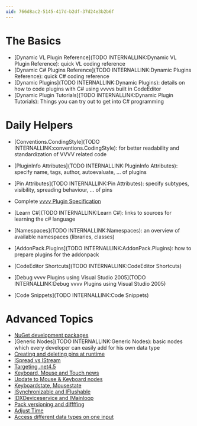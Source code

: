 ```yaml
---
uid: 766d8ac2-5145-417d-b2df-37d24e3b2b6f
---
```


# The Basics
* [Dynamic VL Plugin Reference](TODO INTERNALLINK:Dynamic VL Plugin Reference): quick VL coding reference  
* [Dynamic C# Plugins Reference](TODO INTERNALLINK:Dynamic Plugins Reference): quick C# coding reference  
* [Dynamic Plugins](TODO INTERNALLINK:Dynamic Plugins): details on how to code plugins with C# using vvvvs built in CodeEditor  
* [Dynamic Plugin Tutorials](TODO INTERNALLINK:Dynamic Plugin Tutorials): Things you can try out to get into C# programming  

# Daily Helpers
* [Conventions.CondingStyle](TODO INTERNALLINK:conventions.CodingStyle): for better readability and standardization of VVVV related code  
* [PluginInfo Attributes](TODO INTERNALLINK:PluginInfo Attributes): specify name, tags, author, autoevaluate, ... of plugins  
* [Pin Attributes](TODO INTERNALLINK:Pin Attributes): specify subtypes, visibility, spreading behaviour, ... of pins  
* Complete [vvvv Plugin Specification](https://vvvv.org/pluginspecs)  

* [Learn C#](TODO INTERNALLINK:Learn C#): links to sources for learning the c# language  
* [Namespaces](TODO INTERNALLINK:Namespaces): an overview of available namespaces (libraries, classes)  

* [AddonPack.Plugins](TODO INTERNALLINK:AddonPack.Plugins): how to prepare plugins for the addonpack  
* [CodeEditor Shortcuts](TODO INTERNALLINK:CodeEditor Shortcuts)  
* [Debug vvvv Plugins using Visual Studio 2005](TODO INTERNALLINK:Debug vvvv Plugins using Visual Studio 2005)  
* [Code Snippets](TODO INTERNALLINK:Code Snippets)  

# Advanced Topics
* <a href="https://vvvv.org/blog/NuGet-development-packages" class="extURL blog" target="_blank">NuGet development packages</a>  
* [Generic Nodes](TODO INTERNALLINK:Generic Nodes): basic nodes which every developer can easily add for his own data type  
* <a href="https://vvvv.org/blog/Creating-and-deleting-pins-at-runtime" class="extURL blog" target="_blank">Creating and deleting pins at runtime</a>  
* <a href="https://vvvv.org/blog/ISpread-vs-IStream" class="extURL blog" target="_blank">ISpread vs IStream</a>  
* <a href="https://vvvv.org/blog/plugins-targeting-.net-4.5" class="extURL blog" target="_blank">Targeting .net4.5</a>  
* <a href="https://vvvv.org/blog/keyboard-mouse-and-touch-news" class="extURL blog" target="_blank">Keyboard, Mouse and Touch news</a>  
* <a href="https://vvvv.org/blog/update-to-mouse-keyboard-nodes" class="extURL blog" target="_blank">Update to Mouse & Keyboard nodes</a>  
* <a href="https://vvvv.org/blog/keyboardstate-mousestate" class="extURL blog" target="_blank">Keyboardstate, Mousestate</a>  
* <a href="https://vvvv.org/blog/ISynchronizable-and-IFlushable" class="extURL blog" target="_blank">ISynchronizable and IFlushable</a>  
* <a href="https://vvvv.org/blog/IDXDeviceservice-and-IMainloop" class="extURL blog" target="_blank">IDXDeviceservice and IMainloop</a>  
* <a href="https://vvvv.org/blog/patch-conversions-pack-versioning" class="extURL blog" target="_blank">Pack versioning and diffffing</a>  
* <a href="https://vvvv.org/blog/go-back-in-time-now" class="extURL blog" target="_blank">Adjust Time</a>  
* <a href="https://vvvv.org/blog/mixed-data-over-that-same-ol-pin" class="extURL blog" target="_blank">Access different data types on one input</a>  

